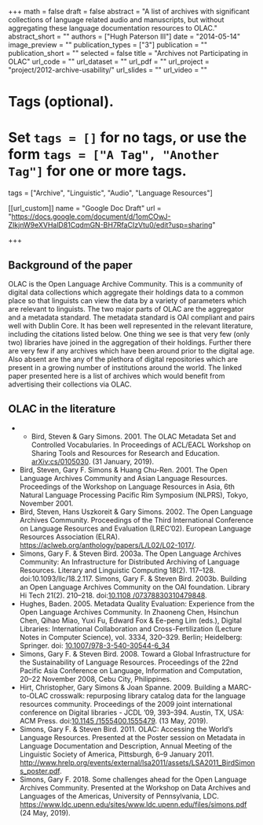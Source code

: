 +++
math = false
draft = false
abstract = "A list of archives with significant collections of language related audio and manuscripts, but without aggregating these language documentation resources to OLAC."
abstract_short = ""
authors = ["Hugh Paterson III"]
date = "2014-05-14"
image_preview = ""
publication_types = ["3"]
publication = ""
publication_short = ""
selected = false
title = "Archives not Participating in OLAC"
url_code = ""
url_dataset = ""
url_pdf = ""
url_project = "project/2012-archive-usability/"
url_slides = ""
url_video = ""

# Tags (optional).
#   Set `tags = []` for no tags, or use the form `tags = ["A Tag", "Another Tag"]` for one or more tags.
tags = ["Archive", "Linguistic", "Audio", "Language Resources"]

  [[url_custom]]
  name = "Google Doc Draft"
  url = "https://docs.google.com/document/d/1omCOwJ-ZIkjnW9eXVHalD81CqdmGN-BH7RfaCIzVtu0/edit?usp=sharing"

+++
## Background of the paper
OLAC is the Open Language Archive Community. This is a community of digital data collections which aggregate their holdings data to a common place so that linguists can view the data by a variety of parameters which are relevant to linguists. The two major parts of OLAC are the aggregator and  a metadata standard. The metadata standard is OAI compliant and pairs well with Dublin Core. It has been well represented in the relevant literature, including the citations listed below.
One thing we see is that very few (only two) libraries have joined in the aggregation of their holdings. Further there are very few if any archives which have been around prior to the digital age. Also absent are the any of the plethora of digital repositories which are present in a growing number of institutions around the world. The linked paper presented here is a list of archives which would benefit from advertising their collections via OLAC.

## OLAC in the literature
* * Bird, Steven & Gary Simons. 2001. The OLAC Metadata Set and Controlled Vocabularies. In Proceedings of ACL/EACL Workshop on Sharing Tools and Resources for Research and Education. [arXiv:cs/0105030](http://arxiv.org/abs/cs/0105030). (31 January, 2019).
* Bird, Steven, Gary F. Simons & Huang Chu-Ren. 2001. The Open Language Archives Community and Asian Language Resources. Proceedings of the Workshop on Language Resources in Asia, 6th Natural Language Processing Pacific Rim Symposium (NLPRS), Tokyo, November 2001.
* Bird, Steven, Hans Uszkoreit & Gary Simons. 2002. The Open Language Archives Community. Proceedings of the Third International Conference on Language Resources and Evaluation (LREC’02). European Language Resources Association (ELRA). https://aclweb.org/anthology/papers/L/L02/L02-1017/.
* Simons, Gary F. & Steven Bird. 2003a. The Open Language Archives Community: An Infrastructure for Distributed Archiving of Language Resources. Literary and Linguistic Computing 18(2). 117–128. doi:10.1093/llc/18.2.117.
Simons, Gary F. & Steven Bird. 2003b. Building an Open Language Archives Community on the OAI foundation. Library Hi Tech 21(2). 210–218. doi:[10.1108 /07378830310479848](https://doi.org/10.1108/07378830310479848).
* Hughes, Baden. 2005. Metadata Quality Evaluation: Experience from the Open Language Archives Community. In Zhaoneng Chen, Hsinchun Chen, Qihao Miao, Yuxi Fu, Edward Fox & Ee-peng Lim (eds.), Digital Libraries: International Collaboration and Cross-Fertilization (Lecture Notes in Computer Science), vol. 3334, 320–329. Berlin; Heidelberg: Springer. doi: [10.1007/978-3-540-30544-6_34](http://dx.doi.org/10.1007/978-3-540-30544-6_34)
* Simons, Gary F. & Steven Bird. 2008. Toward a Global Infrastructure for the Sustainability of Language Resources. Proceedings of the 22nd Pacific Asia Conference on Language, Information and Computation, 20–22 November 2008, Cebu City, Philippines.
* Hirt, Christopher, Gary Simons & Joan Spanne. 2009. Building a MARC-to-OLAC crosswalk: repurposing library catalog data for the language resources community. Proceedings of the 2009 joint international conference on Digital libraries - JCDL ’09, 393–394. Austin, TX, USA: ACM Press. doi:[10.1145 /1555400.1555479](https://doi.org/10.1145/1555400.1555479). (13 May, 2019).
* Simons, Gary F. & Steven Bird. 2011. OLAC: Accessing the World’s Language Resources. Presented at the Poster session on Metadata in Language Documentation and Description, Annual Meeting of the Linguistic Society of America, Pittsburgh, 6–9 January 2011. http://www.hrelp.org/events/external/lsa2011/assets/LSA2011_BirdSimons_poster.pdf.
* Simons, Gary F. 2018. Some challenges ahead for the Open Language Archives Community. Presented at the Workshop on Data Archives and Languages of the Americas, University of Pennsylvania, LDC. https://www.ldc.upenn.edu/sites/www.ldc.upenn.edu/files/simons.pdf (24 May, 2019).
